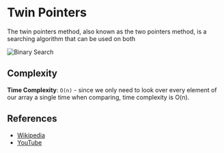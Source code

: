 # Twin Pointers

The twin pointers method, also known as the two pointers method, is a searching algorithm that can be used on both 

![Binary Search](https://upload.wikimedia.org/wikipedia/commons/8/83/Binary_Search_Depiction.svg)

## Complexity

**Time Complexity**: `O(n)` - since we only need to look over every element of our array a single time when comparing, time complexity is O(n).

## References

- [Wikipedia](https://en.wikipedia.org/wiki/Binary_search_algorithm)
- [YouTube](https://www.youtube.com/watch?v=P3YID7liBug&index=29&list=PLLXdhg_r2hKA7DPDsunoDZ-Z769jWn4R8)
